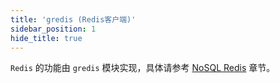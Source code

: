 ```yaml
---
title: 'gredis (Redis客户端)'
sidebar_position: 1
hide_title: true
---
```


`Redis` 的功能由 `gredis` 模块实现，具体请参考 [NoSQL Redis](../../核心组件-重点/NoSQL%20Redis/NoSQL%20Redis.md) 章节。